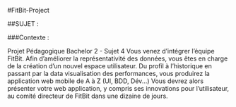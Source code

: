 #FitBit-Project

##SUJET :

###Contexte :

Projet Pédagogique
Bachelor 2 - Sujet 4
 Vous venez d’intégrer l’équipe FitBit. Afin d’améliorer la représentativité des données, vous êtes en charge de la création d’un nouvel espace utilisateur. Du profil à l’historique en passant par la data visualisation des performances, vous produirez la application web mobile de A à Z (UI, BDD, Dév...)
Vous devrez alors présenter votre web application, y compris ses innovations pour l’utilisateur, au comité directeur de FitBit dans une dizaine de jours.

